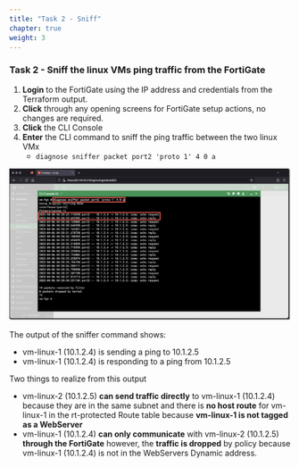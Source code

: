```yaml
---
title: "Task 2 - Sniff"
chapter: true
weight: 3
---
```


### Task 2 - Sniff the linux VMs ping traffic from the FortiGate

1. **Login** to the FortiGate using the IP address and credentials from the Terraform output.
1. **Click** through any opening screens for FortiGate setup actions, no changes are required.
1. **Click** the CLI Console
1. **Enter** the CLI command to sniff the ping traffic between the two linux VMx
    * `diagnose sniffer packet port2 'proto 1' 4 0 a`

![sniffping1](../images/verify_sniffping-01.jpg)

The output of the sniffer command shows:

* vm-linux-1 (10.1.2.4) is sending a ping to 10.1.2.5
* vm-linux-1 (10.1.2.4) is responding to a ping from 10.1.2.5

Two things to realize from this output

* vm-linux-2 (10.1.2.5) **can send traffic directly** to vm-linux-1 (10.1.2.4) because they are in the same subnet and there is **no host route** for vm-linux-1 in the rt-protected Route table because **vm-linux-1 is not tagged as a WebServer**
* vm-linux-1 (10.1.2.4) **can only communicate** with vm-linux-2 (10.1.2.5) **through the FortiGate** however, the **traffic is dropped** by policy because vm-linux-1 (10.1.2.4) is not in the WebServers Dynamic address.
